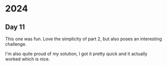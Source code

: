 # 2024

## Day 11

This one was fun. Love the simplicity of part 2, but also poses an interesting challenge.

I'm also quite proud of my solution, I got it pretty quick and it actually worked which is nice.
